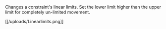 Changes a constraint's linear limits. Set the lower limit higher than the upper limit for completely un-limited movement.

[[/uploads/Linearlimits.png]]